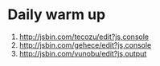 # Daily warm up

1. http://jsbin.com/tecozu/edit?js,console
2. http://jsbin.com/gehece/edit?js,console
3. http://jsbin.com/vunobu/edit?js,output